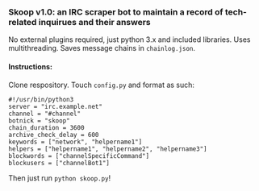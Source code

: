 ### Skoop v1.0: an IRC scraper bot to maintain a record of tech-related inquirues and their answers

No external plugins required, just python 3.x and included libraries. Uses multithreading. Saves message chains in `chainlog.json`.

#### Instructions:

Clone respository. Touch `config.py` and format as such:

```
#!/usr/bin/python3
server = "irc.example.net"
channel = "#channel"
botnick = "skoop"
chain_duration = 3600 
archive_check_delay = 600
keywords = ["network", "helpername1"]
helpers = ["helpername1", "helpername2", "helpername3"]
blockwords = ["channelSpecificCommand"]
blockusers = ["channelBot1"]
```

Then just run `python skoop.py`!
